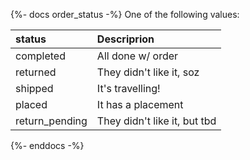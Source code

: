 {%- docs order_status -%}
One of the following values:

| status          | Descriprion                  |     
|:----------------|:-----------------------------|
|completed        | All done w/ order            |
|returned         | They didn't like it, soz     |
|shipped          | It's travelling!             |
|placed           | It has a placement           |
|return_pending   | They didn't like it, but tbd |


{%- enddocs -%}